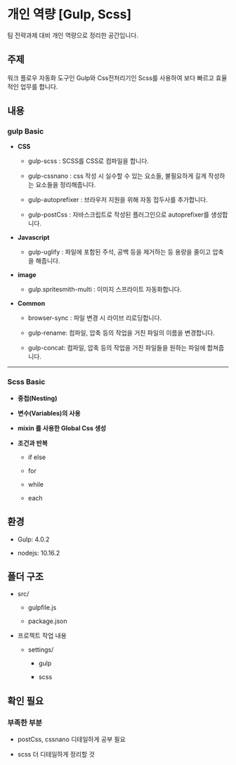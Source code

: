 # 개인 역량 [Gulp, Scss]

팀 전략과제 대비 개인 역량으로 정리한 공간입니다.

## 주제

워크 플로우 자동화 도구인 Gulp와 Css전처리기인 Scss를 사용하여 보다 빠르고 효율적인 업무를 합니다.

## 내용

### gulp Basic

- **CSS**

	- gulp-scss : SCSS를 CSS로 컴파일을 합니다.

	- gulp-cssnano : css 작성 시 실수할 수 있는 요소들, 불필요하게 길게 작성하는 요소들을 정리해줍니다.

	- gulp-autoprefixer : 브라우저 지원을 위해 자동 접두사를 추가합니다.

	- gulp-postCss : 자바스크립트로 작성된 플러그인으로 autoprefixer를 생성합니다.

- **Javascript**

	- gulp-uglify : 파일에 포함된 주석, 공백 등을 제거하는 등 용량을 줄이고 압축을 해줍니다.

- **image**

	- gulp.spritesmith-multi : 이미지 스프라이트 자동화합니다.

- **Common**

	- browser-sync : 파일 변경 시 라이브 리로딩합니다.

	- gulp-rename: 컴파일, 압축 등의 작업을 거친 파일의 이름을 변경합니다.

	- gulp-concat: 컴파일, 압축 등의 작업을 거친 파일들을 원하는 파일에 합쳐줍니다.

---

### Scss Basic

- **중첩(Nesting)**

- **변수(Variables)의 사용**

- **mixin 를 사용한 Global Css 생성**

- **조건과 반복**

	- if else

	- for

	- while

	- each

## 환경

- Gulp: 4.0.2

- nodejs: 10.16.2

## 폴더 구조

- src/

	- gulpfile.js

	- package.json

- 프로젝트 작업 내용

	- settings/

		- gulp

		- scss

## 확인 필요

### 부족한 부분

- postCss, cssnano 디테일하게 공부 필요

- scss 더 디테일하게 정리할 것